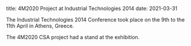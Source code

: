title: 4M2020 Project at Industrial Technologies 2014
date: 2021-03-31

The Industrial Technologies 2014 Conference took place on the 9th to the 11th April in Athens, Greece.

The 4M2020 CSA project had a stand at the exhibition.